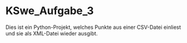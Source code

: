 # KSwe_Aufgabe_3
Dies ist ein Python-Projekt, welches Punkte aus einer CSV-Datei einliest und sie als XML-Datei wieder ausgibt.
